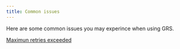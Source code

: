 ```yaml
---
title: Common issues
---
```


Here are some common issues you may experince when using GRS.

[Maximun retries exceeded](common-issues/maximun-retries-exceeded)
